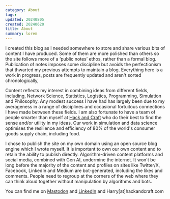 ```yaml
---
category: About
tags:
updated: 20240805
created: 20240620
title: About
summary: lorem
---
```


I created this blog as I needed somewhere to store and share various bits of content I have produced. Some of them are more polished than others so the site follows more of a ‘public notes’ ethos, rather than a formal blog.  Publication of notes imposes some discipline but avoids the perfectionism that thwarted my previous attempts to maintain a blog. Everything here is a work in progress, posts are frequently updated and aren't sorted chronologically,  

Content reflects my interest in combining ideas from different fields, including, Network Science, Statistics, Logistics, Programming, Simulation and Philosophy. Any modest success I have had has largely been due to my averageness in a range of disciplines and occasional fortuitous connections I have made between these fields.  I am also fortunate to have a team of people smarter than myself at [Hack and Craft](https://hackandcraft.com/) who do their best to find the sense and/or utility in my ideas. Our work in simulation and data science optimises the resilience and efficiency of 80% of the world's consumer goods supply chain, including food. 

I chose to publish the site on my own domain using an open source blog engine which I wrote myself. It is important to own our own content and to retain the ability to publish directly. Algorithm-driven content platforms and social media, combined with Gen AI, undermine the internet. It won't be long before the majority of the content and profiles on sites like Twitter/X, Facebook, LinkedIn and Medium are bot-generated, including the likes and comments. People need to regroup at the corners of the web where they can think aloud together without manipulation by algorithms and bots.

You can find me on [Mastodon](https://defcon.social/@HarryMcCarney) and [LinkedIn](https://www.linkedin.com/in/harry-mccarney-12003512/) and Harry[at]hackandcraft.com
